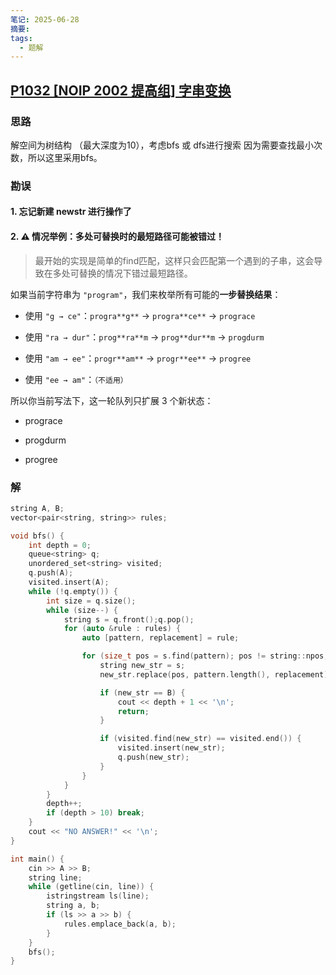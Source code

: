 ```yaml
---
笔记: 2025-06-28
摘要: 
tags:
  - 题解
---
```

## [P1032 [NOIP 2002 提高组] 字串变换](https://www.luogu.com.cn/problem/P1032)
### 思路
解空间为树结构 （最大深度为10），考虑bfs 或 dfs进行搜索
因为需要查找最小次数，所以这里采用bfs。

### 勘误
#### 1. 忘记新建 newstr 进行操作了
#### 2. ⚠️ 情况举例：多处可替换时的最短路径可能被错过！
> 最开始的实现是简单的find匹配，这样只会匹配第一个遇到的子串，这会导致在多处可替换的情况下错过最短路径。

如果当前字符串为 `"program"`，我们来枚举所有可能的**一步替换结果**：

- 使用 `"g → ce"`：`progra**g**` → `progra**ce**` → `prograce`
    
- 使用 `"ra → dur"`：`prog**ra**m` → `prog**dur**m` → `progdurm`
    
- 使用 `"am → ee"`：`progr**am**` → `progr**ee**` → `progree`
    
- 使用 `"ee → am"`：`（不适用）`
    

所以你当前写法下，这一轮队列只扩展 3 个新状态：

- prograce
    
- progdurm
    
- progree
    

### 解
```cpp
string A, B;
vector<pair<string, string>> rules;

void bfs() {
    int depth = 0;
    queue<string> q;
    unordered_set<string> visited;
    q.push(A);
    visited.insert(A);
    while (!q.empty()) {
        int size = q.size();
        while (size--) {
            string s = q.front();q.pop();
            for (auto &rule : rules) {
                auto [pattern, replacement] = rule;

                for (size_t pos = s.find(pattern); pos != string::npos; pos = s.find(pattern, pos + 1)) {
                    string new_str = s;
                    new_str.replace(pos, pattern.length(), replacement);

                    if (new_str == B) {
                        cout << depth + 1 << '\n';
                        return;
                    }

                    if (visited.find(new_str) == visited.end()) {
                        visited.insert(new_str);
                        q.push(new_str);
                    }
                }        
            }
        }
        depth++;
        if (depth > 10) break;
    }
    cout << "NO ANSWER!" << '\n';
}

int main() {
    cin >> A >> B;
    string line;
    while (getline(cin, line)) {
        istringstream ls(line);
        string a, b;
        if (ls >> a >> b) {
            rules.emplace_back(a, b);
        }
    }
    bfs();
}
```